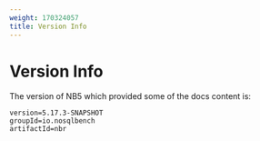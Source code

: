 ```yaml
---
weight: 170324057
title: Version Info
---
```

# Version Info

The version of NB5 which provided some of the docs content is:

```
version=5.17.3-SNAPSHOT
groupId=io.nosqlbench
artifactId=nbr
```
